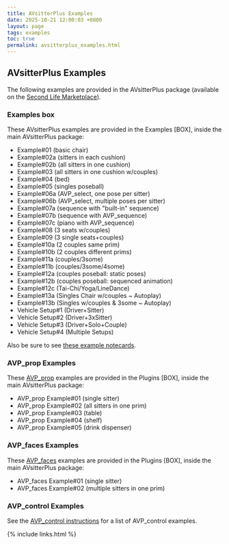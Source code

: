 ```yaml
---
title: AVsitterPlus Examples
date: 2025-10-21 12:00:03 +0800
layout: page
tags: examples
toc: true
permalink: avsitterplus_examples.html
---
```


## AVsitterPlus Examples

The following examples are provided in the AVsitterPlus package (available on the <a href="{{ site.marketplace }}">Second Life Marketplace</a>).

### Examples box
These AVsitterPlus examples are provided in the Examples [BOX], inside the main AVsitterPlus package:

<ul>
<li/>Example#01 (basic chair)
<li/>Example#02a (sitters in each cushion)
<li/>Example#02b (all sitters in one cushion)
<li/>Example#03 (all sitters in one cushion w/couples)
<li/>Example#04 (bed)
<li/>Example#05 (singles poseball)
<li/>Example#06a (AVP_select, one pose per sitter)
<li/>Example#06b (AVP_select, multiple poses per sitter)
<li/>Example#07a (sequence with "built-in" sequence)
<li/>Example#07b (sequence with AVP_sequence)
<li/>Example#07c (piano with AVP_sequence)
<li/>Example#08 (3 seats w/couples)
<li/>Example#09 (3 single seats+couples)
<li/>Example#10a (2 couples same prim)
<li/>Example#10b (2 couples different prims)
<li/>Example#11a (couples/3some)
<li/>Example#11b (couples/3some/4some)
<li/>Example#12a (couples poseball: static poses)
<li/>Example#12b (couples poseball: sequenced animation)
<li/>Example#12c (Tai-Chi/Yoga/LineDance)
<li/>Example#13a (Singles Chair w/couples ~ Autoplay)
<li/>Example#13b (Singles w/couples & 3some ~ Autoplay)
<li/>Vehicle Setup#1 (Driver+Sitter)
<li/>Vehicle Setup#2  (Driver+3xSitter)
<li/>Vehicle Setup#3 (Driver+Solo+Couple)
<li/>Vehicle Setup#4 (Multiple Setups)
</ul>
Also be sure to see <a href="/avsitterplus_avp_positions.html#example-notecards">these example notecards</a>.

### AVP_prop Examples
These <a href="/avsitterplus_prop.html">AVP_prop</a> examples are provided in the Plugins [BOX], inside the main AVsitterPlus package:

<ul>
<li/>AVP_prop Example#01 (single sitter)
<li/>AVP_prop Example#02 (all sitters in one prim)
<li/>AVP_prop Example#03 (table)
<li/>AVP_prop Example#04 (shelf)
<li/>AVP_prop Example#05 (drink dispenser)
</ul>

### AVP_faces Examples
These <a href="/avsitterplus_faces.html">AVP_faces</a> examples are provided in the Plugins [BOX], inside the main AVsitterPlus package:

<ul>
<li/>AVP_faces Example#01 (single sitter)
<li/>AVP_faces Example#02 (multiple sitters in one prim)
</ul>

### AVP_control Examples
See the <a href="/avsitterplus_control.html">AVP_control instructions</a> for a list of AVP_control examples.

{% include links.html %}
